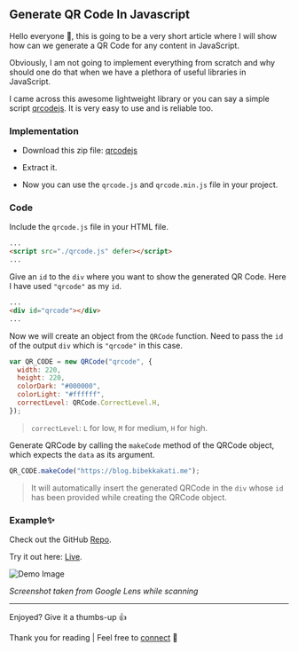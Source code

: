 ## Generate QR Code In Javascript

Hello everyone 👋, this is going to be a very short article where I will show how can we generate a QR Code for any content in JavaScript.

Obviously, I am not going to implement everything from scratch and why should one do that when we have a plethora of useful libraries in JavaScript.

I came across this awesome lightweight library or you can say a simple script [qrcodejs](https://github.com/davidshimjs/qrcodejs). It is very easy to use and is reliable too.





### Implementation

- Download this zip file: [qrcodejs](https://github.com/davidshimjs/qrcodejs/zipball/master)

- Extract it.

- Now you can use the `qrcode.js` and `qrcode.min.js` file in your project.

### Code

Include the `qrcode.js` file in your HTML file.

```HTML
...
<script src="./qrcode.js" defer></script>
...
```

Give an `id` to the `div` where you want to show the generated QR Code. Here I have used `"qrcode"` as my `id`.

```HTML
...
<div id="qrcode"></div>
...
```

Now we will create an object from the `QRCode` function. Need to pass the `id` of the output `div` which is `"qrcode"` in this case.

```javascript
var QR_CODE = new QRCode("qrcode", {
  width: 220,
  height: 220,
  colorDark: "#000000",
  colorLight: "#ffffff",
  correctLevel: QRCode.CorrectLevel.H,
});
```

> `correctLevel`: `L` for low, `M` for medium, `H` for high.

Generate QRCode by calling the `makeCode` method of the QRCode object, which expects the `data` as its argument.

```javascript
QR_CODE.makeCode("https://blog.bibekkakati.me");
```
> It will automatically insert the generated QRCode in the `div` whose `id` has been provided while creating the QRCode object.

### Example✨

Check out the GitHub [Repo](https://github.com/bibekkakati/qr-gen).

Try it out here: [Live](https://bibekkakati.github.io/qr-gen/).

![Demo Image](https://cdn.hashnode.com/res/hashnode/image/upload/v1620586396838/PuSFQynUo.jpeg)

*Screenshot taken from Google Lens while scanning*

---

Enjoyed? Give it a thumbs-up 👍

Thank you for reading | Feel free to [connect](https://bibekkakati.me) 👋